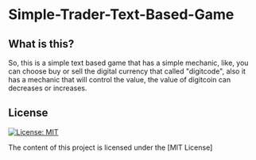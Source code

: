 # Simple-Trader-Text-Based-Game

## What is this?
So, this is a simple text based game that has a simple mechanic, like, you can choose buy or sell the digital currency that called "digitcode", also it has a mechanic that will control the value, the value of digitcoin can decreases or increases.

## License
[![License: MIT](https://img.shields.io/badge/License-MIT-yellow.svg)](https://opensource.org/licenses/MIT)

The content of this project is licensed under the [MIT License]